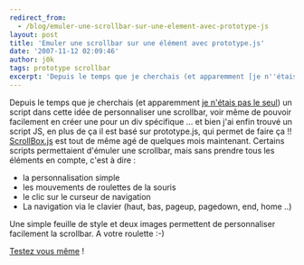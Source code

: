 ```yaml
---
redirect_from:
  - /blog/emuler-une-scrollbar-sur-une-element-avec-prototype-js
layout: post
title: 'Emuler une scrollbar sur une élément avec prototype.js'
date: '2007-11-12 02:09:46'
author: j0k
tags: prototype scrollbar
excerpt: 'Depuis le temps que je cherchais (et apparemment [je n''étais pas le seul](http://www.j0k3r.net/forum/enfin-une-solution-pour-styler-un-input-file-1914.htm#6215)) un script dans cette idée de personnaliser une scrollbar, voir même de pouvoir facilement en créer une pour un div spécifique ... et bien j''ai enfin trouvé un script JS, en plus de ça il est basé sur      ...'
---
```


Depuis le temps que je cherchais (et apparemment [je n'étais pas le seul](http://www.j0k3r.net/forum/enfin-une-solution-pour-styler-un-input-file-1914.htm#6215)) un script dans cette idée de personnaliser une scrollbar, voir même de pouvoir facilement en créer une pour un div spécifique ... et bien j'ai enfin trouvé un script JS, en plus de ça il est basé sur prototype.js, qui permet de faire ça !!
[ScrollBox.js](http://theblogthatnoonereads.tunasoft.com/scrollbox_js/) est tout de même agé de quelques mois maintenant. Certains scripts permettaient d'émuler une scrollbar, mais sans prendre tous les éléments en compte, c'est à dire :

 * la personnalisation simple
 * les mouvements de roulettes de la souris
 * le clic sur le curseur de navigation
 * La navigation via le clavier (haut, bas, pageup, pagedown, end, home ..)

Une simple feuille de style et deux images permettent de personnaliser facilement la scrollbar.   A votre roulette :-)

[Testez vous même](http://vrac.j0k3r.net/scrollbox_js_0_8/) !
